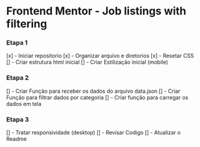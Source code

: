 
# Frontend Mentor - Job listings with filtering


### Etapa 1

[x] - Iniciar repositorio
[x] - Organizar arquivo e diretorios
[x] - Resetar CSS
[] - Criar estrutura html inicial 
[] - Criar Estilização inicial (mobile)

### Etapa 2

[] - Criar Função para receber os dados do arquivo data.json
[] - Criar Função para filtrar dados por categoria
[] - Criar função para carregar os dados em tela

### Etapa 3
[] - Tratar responsividade (desktop)
[] - Revisar Codigo
[] - Atualizar o Readme